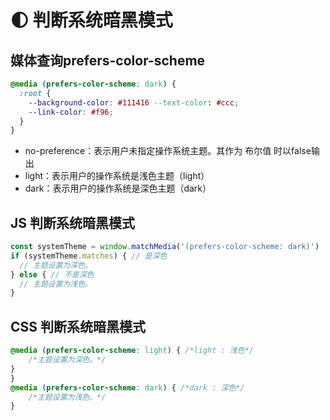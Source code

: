 # 🌓 判断系统暗黑模式

## 媒体查询prefers-color-scheme
```css
@media (prefers-color-scheme: dark) {
  :root {
    --background-color: #111416 --text-color: #ccc;
    --link-color: #f96;
  }
}
```
- no-preference：表示用户未指定操作系统主题。其作为 布尔值 时以false输出
- light：表示用户的操作系统是浅色主题（light）
- dark：表示用户的操作系统是深色主题（dark）

## JS 判断系统暗黑模式
```js
const systemTheme = window.matchMedia('(prefers-color-scheme: dark)')
if (systemTheme.matches) { // 是深色
  // 主题设置为深色。
} else { // 不是深色
  // 主题设置为浅色。
}
```
## CSS 判断系统暗黑模式
```css
@media (prefers-color-scheme: light) { /*light : 浅色*/
	/*主题设置为深色。*/
}
}
@media (prefers-color-scheme: dark) { /*dark : 深色*/
	/*主题设置为浅色。*/
}
```